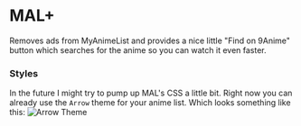 # MAL+

Removes ads from MyAnimeList and provides a nice little "Find on 9Anime" button which searches for the anime so you can watch it even faster.

### Styles

In the future I might try to pump up MAL's CSS a little bit. Right now you can already use the `Arrow` theme for your anime list. Which looks something like this:
![Arrow Theme](https://github.com/siku2/InScripts/scripts/MAL+/.gihub/arrow.png "Arrow")
